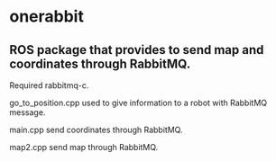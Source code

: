 # onerabbit
## ROS package that provides to send map and coordinates through RabbitMQ.

Required rabbitmq-c.

go_to_position.cpp used to give information to a robot with RabbitMQ message.

main.cpp send coordinates through RabbitMQ.

map2.cpp send map through RabbitMQ.

